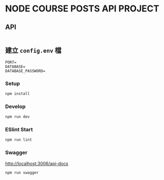 # NODE COURSE POSTS API PROJECT

## API

```http

```

## 建立 `config.env` 檔

```text
PORT=
DATABASE=
DATABASE_PASSWORD=
```

### Setup

```bash
npm install
```

### Develop

```bash
npm run dev
```

### ESlint Start

```bash
npm run lint
```

### Swagger

<http://localhost:3006/api-docs>

```bash
npm run swagger
```
